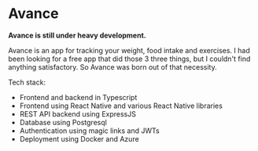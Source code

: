 # Avance

**Avance is still under heavy development.**

Avance is an app for tracking your weight, food intake and exercises.
I had been looking for a free app that did those 3 three things, but I couldn't find anything satisfactory.
So Avance was born out of that necessity.

Tech stack:
- Frontend and backend in Typescript
- Frontend using React Native and various React Native libraries
- REST API backend using ExpressJS
- Database using Postgresql
- Authentication using magic links and JWTs
- Deployment using Docker and Azure
